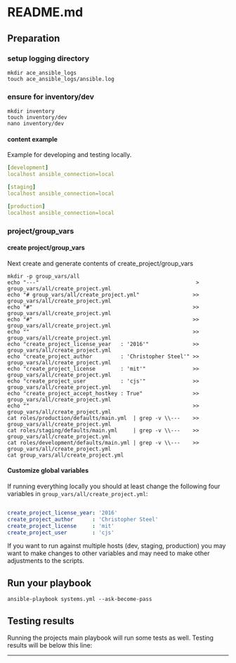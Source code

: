# README.md

## Preparation

### setup logging directory

```shell
mkdir ace_ansible_logs
touch ace_ansible_logs/ansible.log
```
### ensure for inventory/dev

```shell
mkdir inventory
touch inventory/dev
nano inventory/dev
```

#### content example

Example for developing and testing locally.

```yaml
[development]
localhost ansible_connection=local

[staging]
localhost ansible_connection=local

[production]
localhost ansible_connection=local
```

### project/group_vars

#### create project/group_vars

Next create and generate contents of create_project/group_vars

```shell
mkdir -p group_vars/all
echo "---"                                                  > group_vars/all/create_project.yml
echo "# group_vars/all/create_project.yml"                 >> group_vars/all/create_project.yml
echo "#"                                                   >> group_vars/all/create_project.yml
echo "#"                                                   >> group_vars/all/create_project.yml
echo ""                                                    >> group_vars/all/create_project.yml
echo "create_project_license_year   : '2016'"              >> group_vars/all/create_project.yml
echo "create_project_author         : 'Christopher Steel'" >> group_vars/all/create_project.yml
echo "create_project_license        : 'mit'"               >> group_vars/all/create_project.yml
echo "create_project_user           : 'cjs'"               >> group_vars/all/create_project.yml
echo "create_project_accept_hostkey : True"                >> group_vars/all/create_project.yml
echo ""                                                    >> group_vars/all/create_project.yml
cat roles/production/defaults/main.yml  | grep -v \\---    >> group_vars/all/create_project.yml
cat roles/staging/defaults/main.yml     | grep -v \\---    >> group_vars/all/create_project.yml
cat roles/development/defaults/main.yml | grep -v \\---    >> group_vars/all/create_project.yml
cat group_vars/all/create_project.yml
```

#### Customize global variables

If running everything locally you should at least change the following four variables in `group_vars/all/create_project.yml`:

```yaml

create_project_license_year: '2016'
create_project_author      : 'Christopher Steel'
create_project_license     : 'mit'
create_project_user        : 'cjs'

```

If you want to run against multiple hosts (dev, staging, production) you may want to make changes to  other variables and may need to make other adjustments to the scripts.

## Run your playbook

```shell
ansible-playbook systems.yml --ask-become-pass
```

## Testing results

Running the projects main playbook will run some tests as well. Testing results will be below this line:
___
